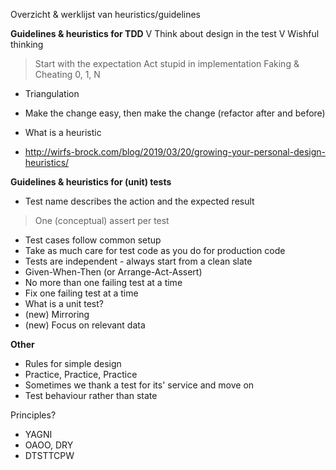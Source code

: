 Overzicht & werklijst van heuristics/guidelines


**Guidelines & heuristics for TDD**
V Think about design in the test
V Wishful thinking
> Start with the expectation
> Act stupid in implementation
> Faking & Cheating
> 0, 1, N
- Triangulation
- Make the change easy, then make the change (refactor after and before)

- What is a heuristic
 - http://wirfs-brock.com/blog/2019/03/20/growing-your-personal-design-heuristics/

**Guidelines & heuristics for (unit) tests**
- Test name describes the action and the expected result
> One (conceptual) assert per test
- Test cases follow common setup
- Take as much care for test code as you do for production code
- Tests are independent - always start from a clean slate
- Given-When-Then (or Arrange-Act-Assert)
- No more than one failing test at a time
- Fix one failing test at a time
- What is a unit test?
- (new) Mirroring
- (new) Focus on relevant data

**Other**
- Rules for simple design
- Practice, Practice, Practice
- Sometimes we thank a test for its' service and move on
- Test behaviour rather than state

Principles?
- YAGNI
- OAOO, DRY
- DTSTTCPW

